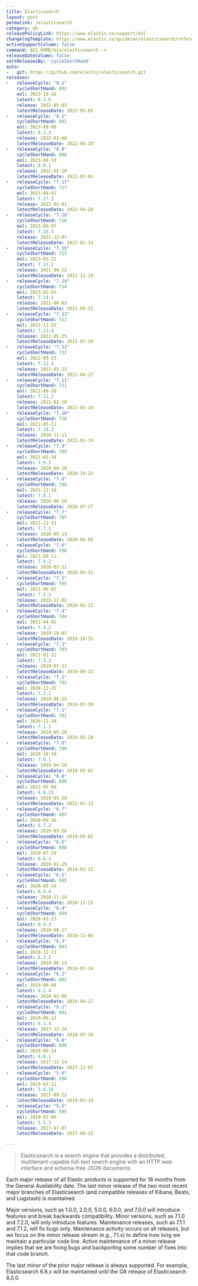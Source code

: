 ```yaml
---
title: Elasticsearch
layout: post
permalink: /elasticsearch
category: db
releasePolicyLink: https://www.elastic.co/support/eol
changelogTemplate: https://www.elastic.co/guide/en/elasticsearch/reference/__RELEASE_CYCLE__/release-notes-__LATEST__.html
activeSupportColumn: false
command: $ES_HOME/bin/elasticsearch -v
releaseDateColumn: false
sortReleasesBy: 'cycleShortHand'
auto:
-   git: https://github.com/elastic/elasticsearch.git
releases:
-   releaseCycle: "8.2"
    cycleShortHand: 802
    eol: 2023-10-26
    latest: 8.2.0
    release: 2022-05-03
    latestReleaseDate: 2022-05-03
-   releaseCycle: "8.1"
    cycleShortHand: 801
    eol: 2023-09-08
    latest: 8.1.3
    release: 2022-03-08
    latestReleaseDate: 2022-04-20
-   releaseCycle: "8.0"
    cycleShortHand: 800
    eol: 2023-08-10
    latest: 8.0.1
    release: 2022-02-10
    latestReleaseDate: 2022-03-01
-   releaseCycle: "7.17"
    cycleShortHand: 717
    eol: 2023-08-01
    latest: 7.17.3
    release: 2022-02-01
    latestReleaseDate: 2022-04-20
-   releaseCycle: "7.16"
    cycleShortHand: 716
    eol: 2023-06-07
    latest: 7.16.3
    release: 2021-12-07
    latestReleaseDate: 2022-01-13
-   releaseCycle: "7.15"
    cycleShortHand: 715
    eol: 2023-03-22
    latest: 7.15.2
    release: 2021-09-22
    latestReleaseDate: 2021-11-10
-   releaseCycle: "7.14"
    cycleShortHand: 714
    eol: 2023-02-03
    latest: 7.14.2
    release: 2021-08-03
    latestReleaseDate: 2021-09-21
-   releaseCycle: "7.13"
    cycleShortHand: 713
    eol: 2022-11-25
    latest: 7.13.4
    release: 2021-05-25
    latestReleaseDate: 2021-07-20
-   releaseCycle: "7.12"
    cycleShortHand: 712
    eol: 2022-09-23
    latest: 7.12.1
    release: 2021-03-23
    latestReleaseDate: 2021-04-27
-   releaseCycle: "7.11"
    cycleShortHand: 711
    eol: 2022-08-10
    latest: 7.11.2
    release: 2021-02-10
    latestReleaseDate: 2021-03-10
-   releaseCycle: "7.10"
    cycleShortHand: 710
    eol: 2022-05-11
    latest: 7.10.2
    release: 2020-11-11
    latestReleaseDate: 2021-01-14
-   releaseCycle: "7.9"
    cycleShortHand: 709
    eol: 2022-02-18
    latest: 7.9.3
    release: 2020-08-18
    latestReleaseDate: 2020-10-22
-   releaseCycle: "7.8"
    cycleShortHand: 708
    eol: 2021-12-18
    latest: 7.8.1
    release: 2020-06-18
    latestReleaseDate: 2020-07-27
-   releaseCycle: "7.7"
    cycleShortHand: 707
    eol: 2021-11-13
    latest: 7.7.1
    release: 2020-05-13
    latestReleaseDate: 2020-06-03
-   releaseCycle: "7.6"
    cycleShortHand: 706
    eol: 2021-08-11
    latest: 7.6.2
    release: 2020-02-11
    latestReleaseDate: 2020-03-31
-   releaseCycle: "7.5"
    cycleShortHand: 705
    eol: 2021-06-02
    latest: 7.5.2
    release: 2019-12-02
    latestReleaseDate: 2020-01-21
-   releaseCycle: "7.4"
    cycleShortHand: 704
    eol: 2021-04-01
    latest: 7.4.2
    release: 2019-10-01
    latestReleaseDate: 2019-10-31
-   releaseCycle: "7.3"
    cycleShortHand: 703
    eol: 2021-01-31
    latest: 7.3.2
    release: 2019-07-31
    latestReleaseDate: 2019-09-12
-   releaseCycle: "7.2"
    cycleShortHand: 702
    eol: 2020-12-25
    latest: 7.2.1
    release: 2019-06-25
    latestReleaseDate: 2019-07-30
-   releaseCycle: "7.1"
    cycleShortHand: 701
    eol: 2020-11-20
    latest: 7.1.1
    release: 2019-05-20
    latestReleaseDate: 2019-05-28
-   releaseCycle: "7.0"
    cycleShortHand: 700
    eol: 2020-10-10
    latest: 7.0.1
    release: 2019-04-10
    latestReleaseDate: 2019-05-01
-   releaseCycle: "6.8"
    cycleShortHand: 608
    eol: 2022-02-08
    latest: 6.8.23
    release: 2019-05-20
    latestReleaseDate: 2022-01-13
-   releaseCycle: "6.7"
    cycleShortHand: 607
    eol: 2020-09-26
    latest: 6.7.2
    release: 2019-03-26
    latestReleaseDate: 2019-05-02
-   releaseCycle: "6.6"
    cycleShortHand: 606
    eol: 2020-07-29
    latest: 6.6.2
    release: 2019-01-29
    latestReleaseDate: 2019-03-12
-   releaseCycle: "6.5"
    cycleShortHand: 605
    eol: 2020-05-14
    latest: 6.5.4
    release: 2018-11-14
    latestReleaseDate: 2018-12-25
-   releaseCycle: "6.4"
    cycleShortHand: 604
    eol: 2020-02-23
    latest: 6.4.3
    release: 2018-08-17
    latestReleaseDate: 2018-11-06
-   releaseCycle: "6.3"
    cycleShortHand: 603
    eol: 2019-12-13
    latest: 6.3.2
    release: 2018-06-13
    latestReleaseDate: 2018-07-24
-   releaseCycle: "6.2"
    cycleShortHand: 602
    eol: 2019-08-06
    latest: 6.2.4
    release: 2018-02-06
    latestReleaseDate: 2018-04-17
-   releaseCycle: "6.1"
    cycleShortHand: 601
    eol: 2019-06-13
    latest: 6.1.4
    release: 2017-12-14
    latestReleaseDate: 2018-03-20
-   releaseCycle: "6.0"
    cycleShortHand: 600
    eol: 2019-05-14
    latest: 6.0.1
    release: 2017-11-14
    latestReleaseDate: 2017-12-07
-   releaseCycle: "5.6"
    cycleShortHand: 506
    eol: 2019-03-11
    latest: 5.6.16
    release: 2017-09-12
    latestReleaseDate: 2019-03-19
-   releaseCycle: "5.5"
    cycleShortHand: 505
    eol: 2019-01-06
    latest: 5.5.3
    release: 2017-07-07
    latestReleaseDate: 2017-09-12

---
```


> Elasticsearch is a search engine that provides a distributed, multitenant-capable full-text search engine with an HTTP web interface and schema-free JSON documents.

Each major release of all Elastic products is supported for 18 months from the General Availability date. The last minor release of the two most recent major branches of Elasticsearch (and compatible releases of Kibana, Beats, and Logstash) is maintained.

Major versions, such as 1.0.0, 2.0.0, 5.0.0, 6.0.0, and 7.0.0 will introduce features and break backwards compatibility. Minor versions, such as 7.1.0 and 7.2.0, will only introduce features. Maintenance releases, such as 7.1.1 and 7.1.2, will fix bugs only. Maintenance activity occurs on all releases, but we focus on the minor release stream (e.g., 7.1.x) to define how long we maintain a particular code line. Active maintenance of a minor release implies that we are fixing bugs and backporting some number of fixes into that code branch.

The last minor of the prior major release is always supported. For example, Elasticsearch 6.8.x will be maintained until the GA release of Elasticsearch 8.0.0.

